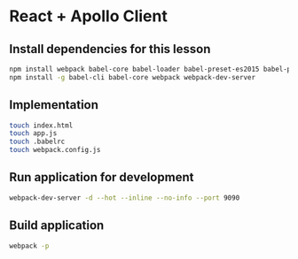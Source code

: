 # React + Apollo Client

## Install dependencies for this lesson

```bash
npm install webpack babel-core babel-loader babel-preset-es2015 babel-preset-react react react-dom apollo-client react-apollo
npm install -g babel-cli babel-core webpack webpack-dev-server
```

## Implementation

```bash
touch index.html
touch app.js
touch .babelrc
touch webpack.config.js
```

## Run application for development

```bash
webpack-dev-server -d --hot --inline --no-info --port 9090
```

## Build application

```bash
webpack -p
```